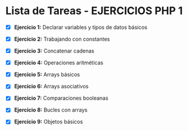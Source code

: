 # Lista de Tareas - EJERCICIOS PHP 1

- [x] **Ejercicio 1:** Declarar variables y tipos de datos básicos  
- [x] **Ejercicio 2:** Trabajando con constantes  
- [x] **Ejercicio 3:** Concatenar cadenas  
- [x] **Ejercicio 4:** Operaciones aritméticas  
- [x] **Ejercicio 5:** Arrays básicos  
- [x] **Ejercicio 6:** Arrays asociativos  
- [x] **Ejercicio 7:** Comparaciones booleanas  
- [x] **Ejercicio 8:** Bucles con arrays  
- [x] **Ejercicio 9:** Objetos básicos  

